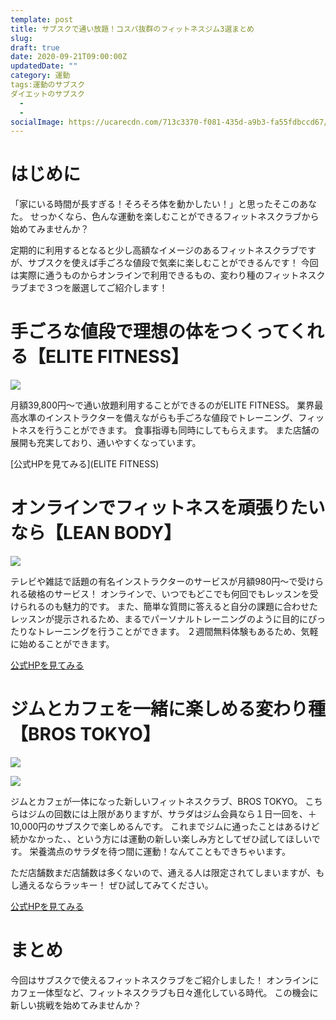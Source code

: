 ```yaml
---
template: post
title: サブスクで通い放題！コスパ抜群のフィットネスジム3選まとめ
slug: 
draft: true
date: 2020-09-21T09:00:00Z
updatedDate: ""
category: 運動
tags:運動のサブスク
ダイエットのサブスク
  - 
  - 
socialImage: https://ucarecdn.com/713c3370-f081-435d-a9b3-fa55fdbccd67/
---
```


# はじめに
「家にいる時間が長すぎる！そろそろ体を動かしたい！」と思ったそこのあなた。
せっかくなら、色んな運動を楽しむことができるフィットネスクラブから始めてみませんか？

定期的に利用するとなると少し高額なイメージのあるフィットネスクラブですが、サブスクを使えば手ごろな値段で気楽に楽しむことができるんです！
今回は実際に通うものからオンラインで利用できるもの、変わり種のフィットネスクラブまで３つを厳選してご紹介します！

# 手ごろな値段で理想の体をつくってくれる【ELITE FITNESS】
![](https://ucarecdn.com/eb4215e2-6840-4859-90ff-b4b415836a16/)

月額39,800円～で通い放題利用することができるのがELITE FITNESS。
業界最高水準のインストラクターを備えながらも手ごろな値段でトレーニング、フィットネスを行うことができます。
食事指導も同時にしてもらえます。
また店舗の展開も充実しており、通いやすくなっています。

[公式HPを見てみる](ELITE FITNESS)

# オンラインでフィットネスを頑張りたいなら【LEAN BODY】
![](https://ucarecdn.com/fc7a5fc1-d25d-4726-9e7e-507c9ce15c95/)

テレビや雑誌で話題の有名インストラクターのサービスが月額980円～で受けられる破格のサービス！
オンラインで、いつでもどこでも何回でもレッスンを受けられるのも魅力的です。
また、簡単な質問に答えると自分の課題に合わせたレッスンが提示されるため、まるでパーソナルトレーニングのように目的にぴったりなトレーニングを行うことができます。
２週間無料体験もあるため、気軽に始めることができます。

[公式HPを見てみる](https://lp.lean-body.jp/)


# ジムとカフェを一緒に楽しめる変わり種【BROS TOKYO】
![](https://ucarecdn.com/65c84c70-edab-47d5-a9e4-3b87cd9c0311/)

![](https://ucarecdn.com/2042b7a3-93ae-4e07-9ce7-b43c4310e23e/)

ジムとカフェが一体になった新しいフィットネスクラブ、BROS TOKYO。
こちらはジムの回数には上限がありますが、サラダはジム会員なら１日一回を、＋10,000円のサブスクで楽しめるんです。
これまでジムに通ったことはあるけど続かなかった、、という方には運動の新しい楽しみ方としてぜひ試してほしいです。
栄養満点のサラダを待つ間に運動！なんてこともできちゃいます。

ただ店舗数まだ店舗数は多くないので、通える人は限定されてしまいますが、もし通えるならラッキー！
ぜひ試してみてください。

[公式HPを見てみる](https://brostokyo.com/)

# まとめ
今回はサブスクで使えるフィットネスクラブをご紹介しました！
オンラインにカフェ一体型など、フィットネスクラブも日々進化している時代。
この機会に新しい挑戦を始めてみませんか？